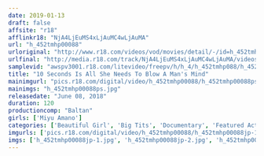 ```yaml
---
date: 2019-01-13
draft: false
affsite: "r18"
afflinkr18: "NjA4LjEuMS4xLjAuMC4wLjAuMA"
url: "h_452tmhp00088"
urloriginal: "http://www.r18.com/videos/vod/movies/detail/-/id=h_452tmhp00088"
urlfinal: "http://media.r18.com/track/NjA4LjEuMS4xLjAuMC4wLjAuMA/videos/vod/movies/detail/-/id=h_452tmhp00088"
samplevid: "awspv3001.r18.com/litevideo/freepv/h/h_4/h_452tmhp088/h_452tmhp088_dmb_w.mp4"
title: "10 Seconds Is All She Needs To Blow A Man's Mind"
mainimgurl: "pics.r18.com/digital/video/h_452tmhp00088/h_452tmhp00088ps.jpg"
mainimgs: "h_452tmhp00088ps.jpg"
releasedate: "June 08, 2018"
duration: 120
productioncomp: "Baltan"
girls: ['Miyu Amano']
categories: ['Beautiful Girl', 'Big Tits', 'Documentary', 'Featured Actress', 'Hi-Def']
imgurls: ['pics.r18.com/digital/video/h_452tmhp00088/h_452tmhp00088jp-1.jpg', 'pics.r18.com/digital/video/h_452tmhp00088/h_452tmhp00088jp-2.jpg', 'pics.r18.com/digital/video/h_452tmhp00088/h_452tmhp00088jp-3.jpg', 'pics.r18.com/digital/video/h_452tmhp00088/h_452tmhp00088jp-4.jpg', 'pics.r18.com/digital/video/h_452tmhp00088/h_452tmhp00088jp-5.jpg', 'pics.r18.com/digital/video/h_452tmhp00088/h_452tmhp00088jp-6.jpg', 'pics.r18.com/digital/video/h_452tmhp00088/h_452tmhp00088jp-7.jpg', 'pics.r18.com/digital/video/h_452tmhp00088/h_452tmhp00088jp-8.jpg', 'pics.r18.com/digital/video/h_452tmhp00088/h_452tmhp00088jp-9.jpg', 'pics.r18.com/digital/video/h_452tmhp00088/h_452tmhp00088jp-10.jpg', 'pics.r18.com/digital/video/h_452tmhp00088/h_452tmhp00088jp-11.jpg', 'pics.r18.com/digital/video/h_452tmhp00088/h_452tmhp00088jp-12.jpg', 'pics.r18.com/digital/video/h_452tmhp00088/h_452tmhp00088jp-13.jpg', 'pics.r18.com/digital/video/h_452tmhp00088/h_452tmhp00088jp-14.jpg', 'pics.r18.com/digital/video/h_452tmhp00088/h_452tmhp00088jp-15.jpg', 'pics.r18.com/digital/video/h_452tmhp00088/h_452tmhp00088jp-16.jpg', 'pics.r18.com/digital/video/h_452tmhp00088/h_452tmhp00088jp-17.jpg', 'pics.r18.com/digital/video/h_452tmhp00088/h_452tmhp00088jp-18.jpg', 'pics.r18.com/digital/video/h_452tmhp00088/h_452tmhp00088jp-19.jpg', 'pics.r18.com/digital/video/h_452tmhp00088/h_452tmhp00088jp-20.jpg']
imgs: ['h_452tmhp00088jp-1.jpg', 'h_452tmhp00088jp-2.jpg', 'h_452tmhp00088jp-3.jpg', 'h_452tmhp00088jp-4.jpg', 'h_452tmhp00088jp-5.jpg', 'h_452tmhp00088jp-6.jpg', 'h_452tmhp00088jp-7.jpg', 'h_452tmhp00088jp-8.jpg', 'h_452tmhp00088jp-9.jpg', 'h_452tmhp00088jp-10.jpg', 'h_452tmhp00088jp-11.jpg', 'h_452tmhp00088jp-12.jpg', 'h_452tmhp00088jp-13.jpg', 'h_452tmhp00088jp-14.jpg', 'h_452tmhp00088jp-15.jpg', 'h_452tmhp00088jp-16.jpg', 'h_452tmhp00088jp-17.jpg', 'h_452tmhp00088jp-18.jpg', 'h_452tmhp00088jp-19.jpg', 'h_452tmhp00088jp-20.jpg']
---
```

